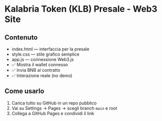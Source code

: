 # Kalabria Token (KLB) Presale - Web3 Site

## Contenuto
- index.html — interfaccia per la presale
- style.css — stile grafico semplice
- app.js — connessione Web3.js
- ✅ Mostra il wallet connesso
- ✅ Invia BNB al contratto
- ✅ Interazione reale (no demo)

## Come usarlo
1. Carica tutto su GitHub in un repo pubblico
2. Vai su Settings → Pages → scegli branch `main` e root
3. Collega a GitHub Pages e condividi il link